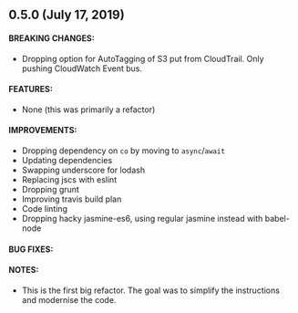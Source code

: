 ## 0.5.0 (July 17, 2019)

#### BREAKING CHANGES:

* Dropping option for AutoTagging of S3 put from CloudTrail. Only pushing CloudWatch Event bus.

#### FEATURES:

* None (this was primarily a refactor)

#### IMPROVEMENTS:

* Dropping dependency on `co` by moving to `async`/`await`
* Updating dependencies
* Swapping underscore for lodash
* Replacing jscs with eslint
* Dropping grunt
* Improving travis build plan
* Code linting
* Dropping hacky jasmine-es6, using regular jasmine instead with babel-node

#### BUG FIXES:
#### NOTES:

* This is the first big refactor. The goal was to simplify the instructions and modernise the code.